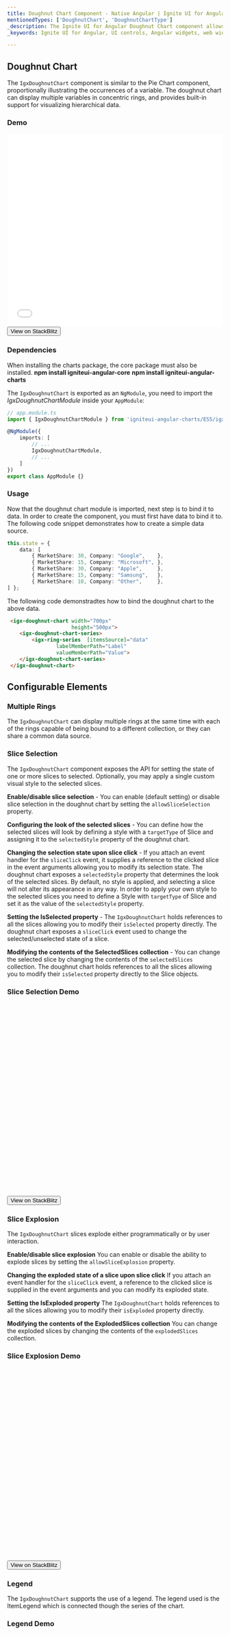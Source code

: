 ```yaml
---
title: Doughnut Chart Component - Native Angular | Ignite UI for Angular
mentionedTypes: ['DoughnutChart', 'DoughnutChartType']
_description: The Ignite UI for Angular Doughnut Chart component allows user to display multiple variables in concentric rings, and the data can be bound to a different collection or a common data source.
_keywords: Ignite UI for Angular, UI controls, Angular widgets, web widgets, UI widgets, Angular, Native Angular Components Suite, Native Angular Controls, Native Angular Components Library, Angular Data Grid component, Angular Data Grid control, Angular Doughnut Chart Control, Angular Doughnut Chart Component, Angular data grid Doughnut Chart component example, Angular Doughnut Chart

---
```


## Doughnut Chart

The `IgxDoughnutChart` component is similar to the Pie Chart component, proportionally illustrating the occurrences of a variable. The doughnut chart can display multiple variables in concentric rings, and provides built-in support for visualizing hierarchical data.

### Demo

<div class="sample-container loading" style="height: 450px">
    <iframe id="doughnut-chart-overview-iframe" src='{environment:demosBaseUrl}/charts/doughnut-chart-overview' width="100%" height="100%" seamless="" frameBorder="0" onload="onSampleIframeContentLoaded(this);"></iframe>
</div>
<div>
    <button data-localize="stackblitz" class="stackblitz-btn"   data-iframe-id="doughnut-chart-overview-iframe" data-demos-base-url="{environment:demosBaseUrl}">View on StackBlitz
    </button>
</div>

<div class="divider--half"></div>

### Dependencies

When installing the charts package, the core package must also be installed.
**npm install igniteui-angular-core**
**npm install igniteui-angular-charts**

<!-- -->

The `IgxDoughnutChart` is exported as an `NgModule`, you need to import the _IgxDoughnutChartModule_ inside your `AppModule`:

<!-- -->

```typescript
// app.module.ts
import { IgxDoughnutChartModule } from 'igniteui-angular-charts/ES5/igx-doughnut-chart-module';

@NgModule({
    imports: [
        // ...
        IgxDoughnutChartModule,
        // ...
    ]
})
export class AppModule {}
```

<div class="divider--half"></div>

### Usage

Now that the doughnut chart module is imported, next step is to bind it to data.
In order to create the component, you must first have data to bind it to. The following code snippet demonstrates how to create a simple data source.

```typescript
this.state = {
    data: [
        { MarketShare: 30, Company: "Google",    },
        { MarketShare: 15, Company: "Microsoft", },
        { MarketShare: 30, Company: "Apple",     },
        { MarketShare: 15, Company: "Samsung",   },
        { MarketShare: 10, Company: "Other",     },
] };
```

The following code demonstradtes how to bind the doughnut chart to the above data.

```html
 <igx-doughnut-chart width="700px"
                     height="500px">
    <igx-doughnut-chart-series>
        <igx-ring-series  [itemsSource]="data"
                labelMemberPath="Label"
                valueMemberPath="Value">
    </igx-doughnut-chart-series>
 </igx-doughnut-chart>
```

<div class="divider--half"></div>

## Configurable Elements

### Multiple Rings

The `IgxDoughnutChart` can display multiple rings at the same time with each of the rings capable of being bound to a different collection, or they can share a common data source.

### Slice Selection

The `IgxDoughnutChart` component exposes the API for setting the state of one or more slices to selected. Optionally, you may apply a single custom visual style to the selected slices.

**Enable/disable slice selection** - You can enable (default setting) or disable slice selection in the doughnut chart by setting the `allowSliceSelection` property.

**Configuring the look of the selected slices** - You can define how the selected slices will look by defining a style with a `targetType` of Slice and assigning it to the `selectedStyle` property of the doughnut chart.

**Changing the selection state upon slice click** - If you attach an event handler for the `sliceClick` event, it supplies a reference to the clicked slice in the event arguments allowing you to modify its selection state. The doughnut chart exposes a `selectedStyle` property that determines the look of the selected slices. By default, no style is applied, and selecting a slice will not alter its appearance in any way. In order to apply your own style to the selected slices you need to define a Style with `targetType` of Slice and set it as the value of the `selectedStyle` property.

**Setting the IsSelected property** - The `IgxDoughnutChart` holds references to all the slices allowing you to modify their `isSelected` property directly. The doughnut chart exposes a `sliceClick` event used to change the selected/unselected state of a slice.

**Modifying the contents of the SelectedSlices collection** - You can change the selected slice by changing the contents of the `selectedSlices` collection. The doughnut chart holds references to all the slices allowing you to modify their `isSelected` property directly to the Slice objects.

### Slice Selection Demo

<div class="sample-container loading" style="height: 450px">
    <iframe id="doughnut-chart-selection-iframe" data-src='{environment:demosBaseUrl}/charts/doughnut-chart-selection' width="100%" height="100%" seamless="" frameborder="0" class="lazyload"></iframe>
</div>
<div>
    <button data-localize="stackblitz" class="stackblitz-btn"   data-iframe-id="doughnut-chart-selection-iframe" data-demos-base-url="{environment:demosBaseUrl}">View on StackBlitz
    </button>
</div>

<div class="divider--half"></div>

### Slice Explosion

The `IgxDoughnutChart` slices explode either programmatically or by user interaction.

**Enable/disable slice explosion**
You can enable or disable the ability to explode slices by setting the `allowSliceExplosion` property.

**Changing the exploded state of a slice upon slice click**
If you attach an event handler for the `sliceClick` event, a reference to the clicked slice is supplied in the event arguments and you can modify its exploded state.

**Setting the IsExploded property**
The `IgxDoughnutChart` holds references to all the slices allowing you to modify their `isExploded` property directly.

**Modifying the contents of the ExplodedSlices collection**
You can change the exploded slices by changing the contents of the `explodedSlices` collection.

### Slice Explosion Demo

<div class="sample-container loading" style="height: 450px">
    <iframe id="doughnut-chart-explosion-iframe" data-src='{environment:demosBaseUrl}/charts/doughnut-chart-explosion' width="100%" height="100%" seamless="" frameborder="0" class="lazyload"></iframe>
</div>
<div>
    <button data-localize="stackblitz" class="stackblitz-btn"   data-iframe-id="doughnut-chart-explosion-iframe" data-demos-base-url="{environment:demosBaseUrl}">View on StackBlitz
    </button>
</div>

<div class="divider--half"></div>

### Legend

The `IgxDoughnutChart` supports the use of a legend. The legend used is the ItemLegend which is connected though the series of the chart.

### Legend Demo

<div class="sample-container loading" style="height: 450px">
    <iframe id="doughnut-chart-legend-iframe" data-src='{environment:demosBaseUrl}/charts/doughnut-chart-legend' width="100%" height="100%" seamless="" frameborder="0" class="lazyload"></iframe>
</div>
<div>
    <button data-localize="stackblitz" class="stackblitz-btn"   data-iframe-id="doughnut-chart-explosion-iframe" data-demos-base-url="{environment:demosBaseUrl}">View on StackBlitz
    </button>
</div>
